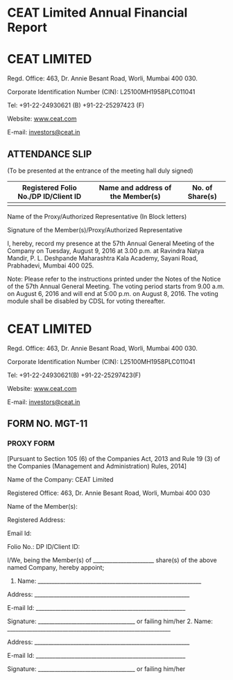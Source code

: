# CEAT Limited Annual Financial Report

# CEAT LIMITED

Regd. Office: 463, Dr. Annie Besant Road, Worli, Mumbai 400 030.

Corporate Identification Number (CIN): L25100MH1958PLC011041

Tel: +91-22-24930621 (B) +91-22-25297423 (F)

Website: www.ceat.com

E-mail: investors@ceat.in

## ATTENDANCE SLIP

(To be presented at the entrance of the meeting hall duly signed)

|Registered Folio No./DP ID/Client ID|Name and address of the Member(s)|No. of Share(s)|
|---|---|---|
| | | |

Name of the Proxy/Authorized Representative (In Block letters)

Signature of the Member(s)/Proxy/Authorized Representative

I, hereby, record my presence at the 57th Annual General Meeting of the Company on Tuesday, August 9, 2016 at 3.00 p.m. at Ravindra Natya Mandir, P. L. Deshpande Maharashtra Kala Academy, Sayani Road, Prabhadevi, Mumbai 400 025.

Note: Please refer to the instructions printed under the Notes of the Notice of the 57th Annual General Meeting. The voting period starts from 9.00 a.m. on August 6, 2016 and will end at 5:00 p.m. on August 8, 2016. The voting module shall be disabled by CDSL for voting thereafter.

# CEAT LIMITED

Regd. Office: 463, Dr. Annie Besant Road, Worli, Mumbai 400 030.

Corporate Identification Number (CIN): L25100MH1958PLC011041

Tel: +91-22-24930621(B) +91-22-25297423(F)

Website: www.ceat.com

E-mail: investors@ceat.in

## FORM NO. MGT-11

### PROXY FORM

[Pursuant to Section 105 (6) of the Companies Act, 2013 and Rule 19 (3) of the Companies (Management and Administration) Rules, 2014]

Name of the Company: CEAT Limited

Registered Office: 463, Dr. Annie Besant Road, Worli, Mumbai 400 030

Name of the Member(s):

Registered Address:

Email Id:

Folio No.: DP ID/Client ID:

I/We, being the Member(s) of ______________________ share(s) of the above named Company, hereby appoint;

1. Name: ___________________________________________________________

Address: ________________________________________________________

E-mail Id: ______________________________________________________

Signature: ___________________________________ or failing him/her
2. Name: ___________________________________________________________

Address: ________________________________________________________

E-mail Id: ______________________________________________________

Signature: ___________________________________ or failing him/her